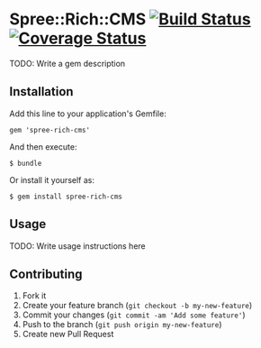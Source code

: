 # Spree::Rich::CMS [![Build Status](https://secure.travis-ci.org/cheef/spree-rich-cms.png "Build Status")](http://travis-ci.org/cheef/spree-rich-cms) [![Coverage Status](https://coveralls.io/repos/cheef/spree-rich-cms/badge.png)](https://coveralls.io/r/cheef/spree-rich-cms)

TODO: Write a gem description

## Installation

Add this line to your application's Gemfile:

    gem 'spree-rich-cms'

And then execute:

    $ bundle

Or install it yourself as:

    $ gem install spree-rich-cms

## Usage

TODO: Write usage instructions here

## Contributing

1. Fork it
2. Create your feature branch (`git checkout -b my-new-feature`)
3. Commit your changes (`git commit -am 'Add some feature'`)
4. Push to the branch (`git push origin my-new-feature`)
5. Create new Pull Request
